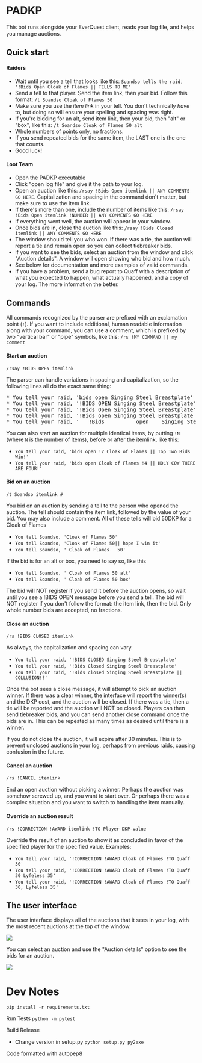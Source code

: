 # PADKP
This bot runs alongside your EverQuest client, reads your log file, and helps you manage auctions.


## Quick start

#### Raiders
* Wait until you see a tell that looks like this: `Soandso tells the raid, '!Bids Open Cloak of Flames || TELLS TO ME'`
* Send a tell to that player. Send the item link, then your bid. Follow this format: `/t Soandso Cloak of Flames 50`
* Make sure you use the *item link* in your tell. You don't technically *have* to, but doing so will ensure your spelling and spacing was right.
* If you're bidding for an alt, send item link, then your bid, then "alt" or "box", like this: `/t Soandso Cloak of Flames 50 alt`
* Whole numbers of points only, no fractions.
* If you send repeated bids for the same item, the LAST one is the one that counts.
* Good luck!

#### Loot Team
* Open the PADKP executable
* Click "open log file" and give it the path to your log.
* Open an auction like this: `/rsay !Bids Open itemlink || ANY COMMENTS GO HERE`. Capitalization and spacing in the command don't matter, but make sure to use the item link.
* If there's more than one, include the number of items like this: `/rsay !Bids Open itemlink !NUMBER || ANY COMMENTS GO HERE`
* If everything went well, the auction will appear in your window.
* Once bids are in, close the auction like this: `/rsay !Bids Closed itemlink || ANY COMMENTS GO HERE`
* The window should tell you who won. If there was a tie, the auction will report a tie and remain open so you can collect tiebreaker bids.
* If you want to see the bids, select an auction from the window and click "Auction details". A window will open showing who bid and how much.
* See below for documentation and more examples of valid commands.
* If you have a problem, send a bug report to Quaff with a description of what you expected to happen, what actually happened, and a copy of your log. The more information the better.

## Commands
All commands recognized by the parser are prefixed with an exclamation point (`!`). If you want to include additional, human readable information along with your command, you can use a comment, which is prefixed by two "vertical bar" or "pipe" symbols, like this: `/rs !MY COMMAND || my comment`

#### Start an auction
`/rsay !BIDS OPEN itemlink`

The parser can handle variations in spacing and capitalization, so the following lines all do the exact same thing:
<pre>
* You tell your raid, 'bids open Singing Steel Breastplate'
* You tell your raid, '!BIDS OPEN Singing Steel Breastplate'
* You tell your raid, '!Bids Open Singing Steel Breastplate'
* You tell your raid, '!Bids open Singing Steel Breastplate || TELLS TO ME'
* You tell your raid, '   !Bids          open    Singing Steel Breastplate         || HELP MY SPACEBAR IS STICKING'
</pre>

You can also start an auction for multiple identical items, by putting `!N` (where `N` is the number of items), before or after the itemlink, like this:
* `You tell your raid, 'bids open !2 Cloak of Flames || Top Two Bids Win!'`
* `You tell your raid, 'bids open Cloak of Flames !4 || HOLY COW THERE ARE FOUR!'`

#### Bid on an auction
`/t Soandso itemlink #`

You bid on an auction by sending a tell to the person who opened the auction. The tell should contain the item link, followed by the value of your bid. You may also include a comment. All of these tells will bid 50DKP for a Cloak of Flames

* `You tell Soandso, 'Cloak of Flames 50'`
* `You tell Soandso, 'Cloak of Flames 50|| hope I win it'`
* `You tell Soandso, ' Cloak of Flames   50'`

If the bid is for an alt or box, you need to say so, like this

* `You tell Soandso, ' Cloak of Flames 50 alt'`
* `You tell Soandso, ' Cloak of Flames 50 box'`


The bid will NOT register if you send it before the auction opens, so wait until you see a !BIDS OPEN message before you send a tell. The bid will NOT register if you don't follow the format: the item link, then the bid. Only whole number bids are accepted, no fractions.

#### Close an auction
`/rs !BIDS CLOSED itemlink`

As always, the capitalization and spacing can vary.
* `You tell your raid, '!BIDS CLOSED Singing Steel Breastplate'`
* `You tell your raid, '!Bids Closed Singing Steel Breastplate'`
* `You tell your raid, '!Bids closed Singing Steel Breastplate || COLLUSION!?'`

Once the bot sees a close message, it will attempt to pick an auction winner. If there was a clear winner, the interface will report the winner(s) and the DKP cost, and the auction will be closed. If there was a tie, then a tie will be reported and the auction will NOT be closed. Players can then send tiebreaker bids, and you can send another close command once the bids are in. This can be repeated as many times as desired until there is a winner.

If you do not close the auction, it will expire after 30 minutes. This is to prevent unclosed auctions in your log, perhaps from previous raids, causing confusion in the future.

#### Cancel an auction
`/rs !CANCEL itemlink`

End an open auction without picking a winner. Perhaps the auction was somehow screwed up, and you want to start over. Or perhaps there was a complex situation and you want to switch to handling the item manually.


#### Override an auction result
`/rs !CORRECTION !AWARD itemlink !TO Player DKP-value`

Override the result of an auction to show it as concluded in favor of the specified player for the specified value. Examples:
* `You tell your raid, '!CORRECTION !AWARD Cloak of Flames !TO Quaff 30'`
* `You tell your raid, '!CORRECTION !AWARD Cloak of Flames !TO Quaff 30 Lyfeless 35'`
* `You tell your raid, '!CORRECTION !AWARD Cloak of Flames !TO Quaff 30, Lyfeless 35'`


## The user interface
The user interface displays all of the auctions that it sees in your log, with the most recent auctions at the top of the window.

![](https://i.imgur.com/Sh4Kkqq.png)

 You can select an auction and use the "Auction details" option to see the bids for an auction.

![](https://i.imgur.com/6F07IaF.png)

# Dev Notes

`pip install -r requirements.txt`

Run Tests
`python -m pytest`

Build Release
* Change version in setup.py
`python setup.py py2exe`

Code formatted with autopep8

